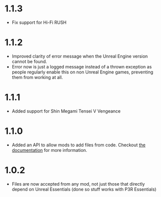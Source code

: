 # 1.1.3
- Fix support for Hi-Fi RUSH

# 1.1.2
- Improved clarity of error message when the Unreal Engine version cannot be found.
- Error now is just a logged message instead of a thrown exception as people regularly enable this on non Unreal Engine games, preventing them from working at all.

# 1.1.1
- Added support for Shin Megami Tensei V Vengeance

# 1.1.0
- Added an API to allow mods to add files from code. Checkout [the documentation](https://github.com/AnimatedSwine37/UnrealEssentials/tree/master/UnrealEssentials.Interfaces/README.md) for more information.

# 1.0.2
- Files are now accepted from any mod, not just those that directly depend on Unreal Essentials (done so stuff works with P3R Essentials)